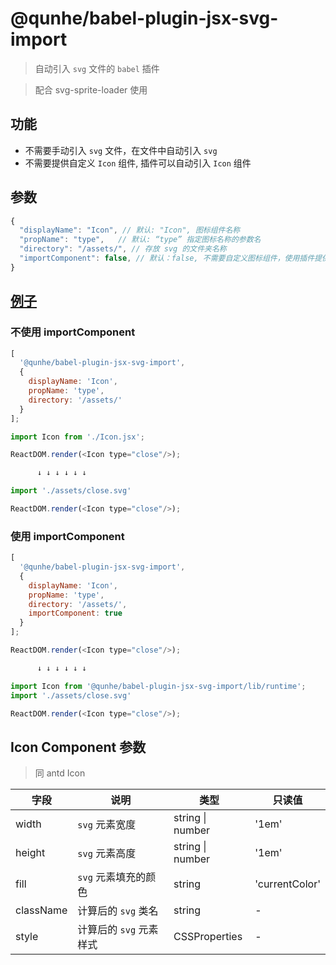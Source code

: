 # @qunhe/babel-plugin-jsx-svg-import

> 自动引入 `svg` 文件的 `babel` 插件

> 配合 svg-sprite-loader 使用

## 功能

- 不需要手动引入 `svg` 文件，在文件中自动引入 `svg`
- 不需要提供自定义 `Icon` 组件, 插件可以自动引入 `Icon` 组件

## 参数

```javascript
{
  "displayName": "Icon", // 默认: "Icon", 图标组件名称
  "propName": "type",   // 默认: “type” 指定图标名称的参数名
  "directory": "/assets/", // 存放 svg 的文件夹名称
  "importComponent": false, // 默认：false, 不需要自定义图标组件，使用插件提供的图标组件
}
```

## [例子](https://gitlab.qunhequnhe.com/titian/babel-plugin-jsx-svg-import/tree/master/example)

### 不使用 importComponent

```javascript
[
  '@qunhe/babel-plugin-jsx-svg-import',
  {
    displayName: 'Icon',
    propName: 'type',
    directory: '/assets/'
  }
];
```

```javascript
import Icon from './Icon.jsx';

ReactDOM.render(<Icon type="close"/>);

      ↓ ↓ ↓ ↓ ↓ ↓

import './assets/close.svg'

ReactDOM.render(<Icon type="close"/>);
```

### 使用 importComponent

```javascript
[
  '@qunhe/babel-plugin-jsx-svg-import',
  {
    displayName: 'Icon',
    propName: 'type',
    directory: '/assets/',
    importComponent: true
  }
];
```

```javascript
ReactDOM.render(<Icon type="close"/>);

      ↓ ↓ ↓ ↓ ↓ ↓

import Icon from '@qunhe/babel-plugin-jsx-svg-import/lib/runtime';
import './assets/close.svg'

ReactDOM.render(<Icon type="close"/>);
```

## Icon Component 参数

> 同 antd Icon

| 字段      | 说明                    | 类型             | 只读值         |
| --------- | ----------------------- | ---------------- | -------------- |
| width     | `svg` 元素宽度          | string \| number | '1em'          |
| height    | `svg` 元素高度          | string \| number | '1em'          |
| fill      | `svg` 元素填充的颜色    | string           | 'currentColor' |
| className | 计算后的 `svg` 类名     | string           | -              |
| style     | 计算后的 `svg` 元素样式 | CSSProperties    | -              |
